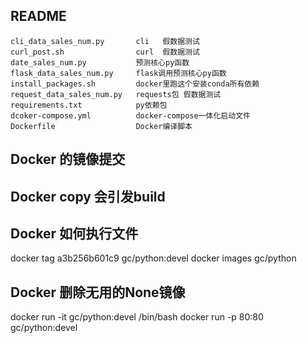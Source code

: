 ## README


    
    cli_data_sales_num.py       cli   假数据测试
    curl_post.sh                curl  假数据测试
    date_sales_num.py           预测核心py函数
    flask_data_sales_num.py     flask调用预测核心py函数
    install_packages.sh         docker里跑这个安装conda所有依赖
    request_data_sales_num.py   requests包 假数据测试
    requirements.txt            py依赖包
    dcoker-compose.yml          docker-compose一体化启动文件
    Dockerfile                  Docker编译脚本

    
## Docker 的镜像提交

## Docker copy 会引发build

## Docker 如何执行文件
docker tag a3b256b601c9 gc/python:devel
docker images gc/python

## Docker 删除无用的None镜像
docker run -it gc/python:devel /bin/bash
docker run -p 80:80 gc/python:devel